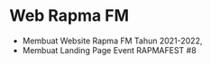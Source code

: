 # Web Rapma FM
- Membuat Website Rapma FM Tahun 2021-2022,
- Membuat Landing Page Event RAPMAFEST #8
